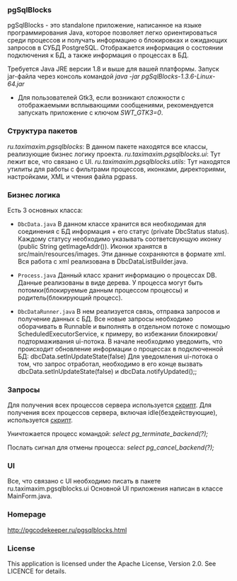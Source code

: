 ### pgSqlBlocks

pgSqlBlocks - это standalone приложение, написанное на языке программирования Java, 
которое позволяет легко ориентироваться среди процессов и получать информацию о блокировках и ожидающих запросов в СУБД PostgreSQL. 
Отображается информация о состоянии подключения к БД, а также информация о процессах в БД.

Требуется Java JRE версии 1.8 и выше для вашей платформы.
Запуск jar-файла через консоль командой _java -jar pgSqlBlocks-1.3.6-Linux-64.jar_

* Для пользователей Gtk3, если возникают сложности с отображаемыми всплывающими сообщениями, рекомендуется запускать приложение с ключом *SWT_GTK3=0*.

### Структура пакетов

_ru.taximaxim.pgsqlblocks_: В данном пакете находятся все классы, реализующие бизнес логику проекта.
_ru.taximaxim.pgsqlblocks.ui_: Тут лежит все, что связано с UI.
_ru.taximaxim.pgsqlblocks.utils_: Тут находятся утилиты для работы с фильтрами процессов, иконками, директориями, настройками, XML и чтения файла pgpass.

### Бизнес логика

Есть 3 основных класса:

* `DbcData.java`
В данном классе хранится вся необходимая для соединения с БД информация + его статус (private DbcStatus status).
Каждому статусу необходимо указывать соответсвующую иконку (public String getImageAddr()). Иконки хранятся в src/main/resources/images.
Эти данные сохраняются в формате xml. Вся работа с xml реализована в DbcDataListBuilder.java.

* `Process.java`
Данный класс хранит информацию о процессах DB.
Данные реализованы в виде дерева. У процесса могут быть потомки(блокируемые данным процессом процессы) и родитель(блокирующий процесс).

* `DbcDataRunner.java`
В нем реализуется связь, отправка запросов и получение данных с БД. Все новые запросы необходимо оборачивать в Runnable и выполнять в отдельном потоке с помощью ScheduledExecutorService, к примеру, во избежании блокировки/подтормаживания ui-потока.
В начале необходимо уведомить, что происходит обновление информации о процессах в подключенной БД: dbcData.setInUpdateState(false)
Для уведомления ui-потока о том, что запрос отработал, необходимо в его конце вызвать dbcData.setInUpdateState(false) и dbcData.notifyUpdated();;

### Запросы

Для получения всех процессов сервера используется [скрипт](src/main/resources/query.sql).
Для получения всех процессов сервера, включая idle(бездействующие), используется [скрипт](src/main/resources/query_with_idle.sql).

Уничтожается процесс командой: _select pg_terminate_backend(?);_

Послать сигнал для отмены процесса: _select pg_cancel_backend(?);_

### UI
Все, что связано с UI необходимо писать в пакете ru.taximaxim.pgsqlblocks.ui
Основной UI приложения написан в классе MainForm.java.

### Homepage

http://pgcodekeeper.ru/pgsqlblocks.html

### License

This application is licensed under the Apache License, Version 2.0. See LICENCE for details.